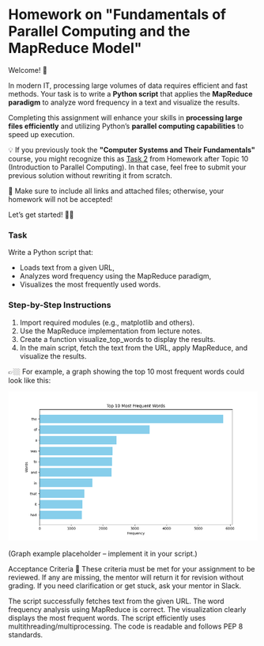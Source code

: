 # Homework on "Fundamentals of Parallel Computing and the MapReduce Model"

Welcome! 🧠

In modern IT, processing large volumes of data requires efficient and fast methods. Your task is to write a **Python script** that applies the **MapReduce paradigm** to analyze word frequency in a text and visualize the results.

Completing this assignment will enhance your skills in **processing large files efficiently** and utilizing Python’s **parallel computing capabilities** to speed up execution.

💡 If you previously took the **"Computer Systems and Their Fundamentals"** course, you might recognize this as [Task 2](https://github.com/AM1007/goit-cs-hw-05) from Homework after Topic 10 (Introduction to Parallel Computing). In that case, feel free to submit your previous solution without rewriting it from scratch.

📌 Make sure to include all links and attached files; otherwise, your homework will not be accepted!

Let’s get started! 💪🏼

### Task

Write a Python script that:
- Loads text from a given URL,
- Analyzes word frequency using the MapReduce paradigm,
- Visualizes the most frequently used words.

### Step-by-Step Instructions

1. Import required modules (e.g., matplotlib and others).
2. Use the MapReduce implementation from lecture notes.
3. Create a function visualize_top_words to display the results.
4. In the main script, fetch the text from the URL, apply MapReduce, and visualize the results.

👉🏼 For example, a graph showing the top 10 most frequent words could look like this:

![example](./assets/task.png)

(Graph example placeholder – implement it in your script.)

Acceptance Criteria
📌 These criteria must be met for your assignment to be reviewed. If any are missing, the mentor will return it for revision without grading. If you need clarification or get stuck, ask your mentor in Slack.

The script successfully fetches text from the given URL.
The word frequency analysis using MapReduce is correct.
The visualization clearly displays the most frequent words.
The script efficiently uses multithreading/multiprocessing.
The code is readable and follows PEP 8 standards.